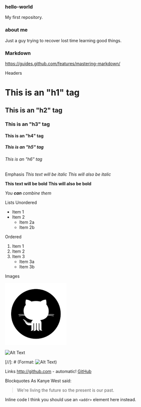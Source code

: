 ### hello-world

My first repository.

### about me

Just a guy trying to recover lost time learning good things.

### Markdown

https://guides.github.com/features/mastering-markdown/

Headers
# This is an "h1" tag
## This is an "h2" tag
### This is an "h3" tag
#### This is an "h4" tag
##### This is an "h5" tag
###### This is an "h6" tag

Emphasis
*This text will be italic*
_This will also be italic_

**This text will be bold**
__This will also be bold__

_You **can** combine them_

Lists
Unordered
* Item 1
* Item 2
  * Item 2a
  * Item 2b

Ordered
1. Item 1
2. Item 2
3. Item 3
   * Item 3a
   * Item 3b

Images

![GitHub Logo](/images/github.png "Alt Text")

![Alt Text]("text")

[//]: # (Format: ![Alt Text](url))

Links
http://github.com - automatic!
[GitHub](http://github.com)

Blockquotes
As Kanye West said:

> We're living the future so
> the present is our past.

Inline code
I think you should use an
`<addr>` element here instead.
